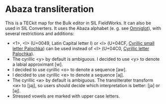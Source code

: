 # Abaza transliteration
This is a TECkit map for the Bulk editor in SIL FieldWorks. It can also be used in SIL Converters. It uses the Abaza alphabet (e. g. see [Omniglot](http://www.omniglot.com/writing/abaza.htm)), with several restrictions and additions:

*  <1>, \<I\> (U+0049, Latin Capital letter I) or <ӏ> (U+04CF, [ Cyrillic small letter Palochka](https://en.wikipedia.org/wiki/Palochka)) can be used instead of <Ӏ> (U+04C0, [Cyrillic letter Palochka](https://en.wikipedia.org/wiki/Palochka)).
* The cyrillic <у> by default is ambiguous. I decided to use <у> to denote a labial approximant [w].
* I decided to use cyrillic <о> to denote a sequence [aw].
* I decided to use cyrillic <е> to denote a sequence [aj].
* The cyrillic <и> by default is ambiguous. The transliterater transform <и> to [jəj], so users should decide which interpretation is better: [jə] or [əj].
* Stressed vowels are marked with upper case letters.


